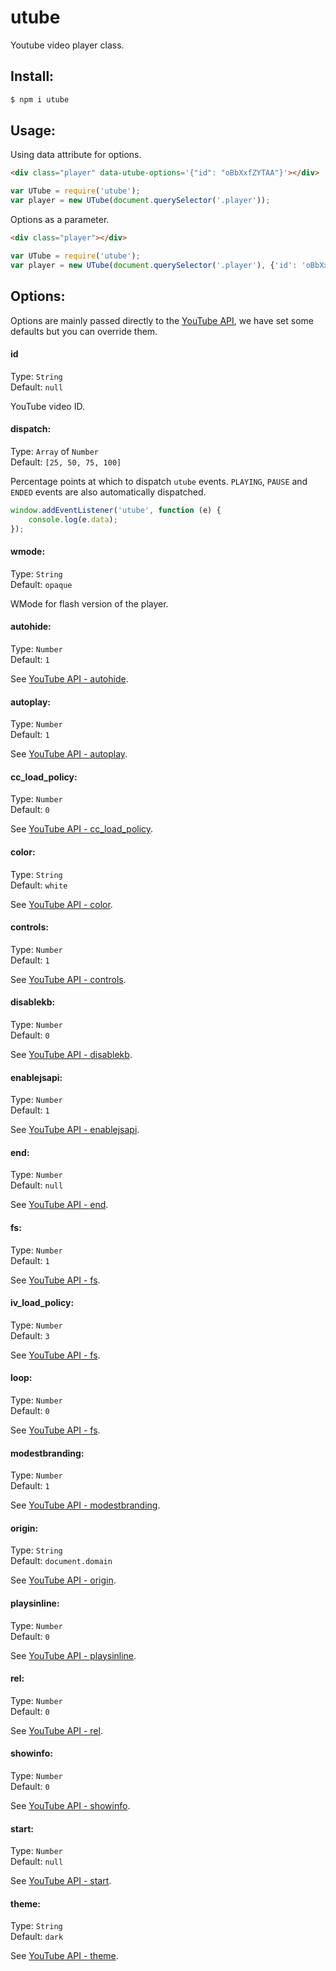 # utube
Youtube video player class.

## Install:
```bash
$ npm i utube
```

## Usage:
Using data attribute for options.
```html
<div class="player" data-utube-options='{"id": "oBbXxfZYTAA"}'></div>
```
```js
var UTube = require('utube');
var player = new UTube(document.querySelector('.player'));
```
Options as a parameter.
```html
<div class="player"></div>
```
```js
var UTube = require('utube');
var player = new UTube(document.querySelector('.player'), {'id': 'oBbXxfZYTAA'});
```

## Options:
Options are mainly passed directly to the [YouTube API](https://developers.google.com/youtube/player_parameters#Parameters), we have set some defaults but you can override them.

#### id
Type: `String`  
Default: `null`

YouTube video ID.

#### dispatch: 
Type: `Array` of `Number`  
Default: `[25, 50, 75, 100]`

Percentage points at which to dispatch `utube` events. `PLAYING`, `PAUSE` and `ENDED` events are also automatically dispatched.
```js
window.addEventListener('utube', function (e) {
	console.log(e.data);
});
```

#### wmode: 
Type: `String`  
Default: `opaque`

WMode for flash version of the player.

#### autohide:
Type: `Number`  
Default: `1`

See [YouTube API - autohide](https://developers.google.com/youtube/player_parameters#autohide).

#### autoplay:
Type: `Number`  
Default: `1`

See [YouTube API - autoplay](https://developers.google.com/youtube/player_parameters#autoplay).

#### cc_load_policy:
Type: `Number`  
Default: `0`

See [YouTube API - cc_load_policy](https://developers.google.com/youtube/player_parameters#cc_load_policy).

#### color:
Type: `String`  
Default: `white`

See [YouTube API - color](https://developers.google.com/youtube/player_parameters#color).

#### controls:
Type: `Number`  
Default: `1`

See [YouTube API - controls](https://developers.google.com/youtube/player_parameters#controls).

#### disablekb:
Type: `Number`  
Default: `0`

See [YouTube API - disablekb](https://developers.google.com/youtube/player_parameters#Parameters).

#### enablejsapi:
Type: `Number`  
Default: `1`

See [YouTube API - enablejsapi](https://developers.google.com/youtube/player_parameters#enablejsapi).

#### end:
Type: `Number`  
Default: `null`

See [YouTube API - end](https://developers.google.com/youtube/player_parameters#end).

#### fs:
Type: `Number`  
Default: `1`

See [YouTube API - fs](https://developers.google.com/youtube/player_parameters#fs).

#### iv_load_policy:
Type: `Number`  
Default: `3`

See [YouTube API - fs](https://developers.google.com/youtube/player_parameters#iv_load_policy).

#### loop:
Type: `Number`  
Default: `0`

See [YouTube API - fs](https://developers.google.com/youtube/player_parameters#loop).

#### modestbranding:
Type: `Number`  
Default: `1`

See [YouTube API - modestbranding](https://developers.google.com/youtube/player_parameters#modestbranding).

#### origin:
Type: `String`  
Default: `document.domain`

See [YouTube API - origin](https://developers.google.com/youtube/player_parameters#origin).

#### playsinline:
Type: `Number`  
Default: `0`

See [YouTube API - playsinline](https://developers.google.com/youtube/player_parameters#playsinline).

#### rel:
Type: `Number`  
Default: `0`

See [YouTube API - rel](https://developers.google.com/youtube/player_parameters#rel).

#### showinfo:
Type: `Number`  
Default: `0`

See [YouTube API - showinfo](https://developers.google.com/youtube/player_parameters#showinfo).

#### start:
Type: `Number`  
Default: `null`

See [YouTube API - start](https://developers.google.com/youtube/player_parameters#start).

#### theme:
Type: `String`  
Default: `dark`

See [YouTube API - theme](https://developers.google.com/youtube/player_parameters#theme).

